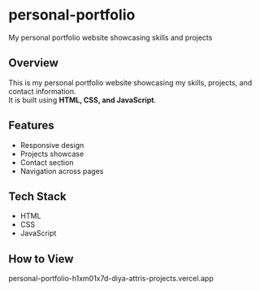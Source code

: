 # personal-portfolio
My personal portfolio website showcasing skills and projects

## Overview
This is my personal portfolio website showcasing my skills, projects, and contact information.  
It is built using **HTML, CSS, and JavaScript**.

## Features
- Responsive design
- Projects showcase
- Contact section
- Navigation across pages
## Tech Stack
- HTML
- CSS
- JavaScript

## How to View

personal-portfolio-h1xm01x7d-diya-attris-projects.vercel.app
